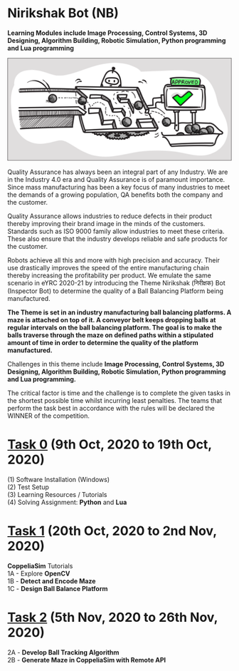 # Nirikshak Bot (NB)
<b>Learning Modules include Image Processing, Control Systems, 3D Designing, Algorithm Building, Robotic Simulation, Python programming and Lua programming</b>

![](https://github.com/18harsh/Nirikshak-Bot-NB--eyantra/blob/main/theme_nb.png)

Quality Assurance has always been an integral part of any Industry. We are in the Industry 4.0 era and Quality Assurance is of paramount importance. Since mass manufacturing has been a key focus of many industries to meet the demands of a growing population, QA benefits both the company and the customer.

Quality Assurance allows industries to reduce defects in their product thereby improving their brand image in the minds of the customers. Standards such as ISO 9000 family allow industries to meet these criteria. These also ensure that the industry develops reliable and safe products for the customer.

Robots achieve all this and more with high precision and accuracy. Their use drastically improves the speed of the entire manufacturing chain thereby increasing the profitability per product. We emulate the same scenario in eYRC 2020-21 by introducing the Theme Nirikshak (निरीक्षक) Bot (Inspector Bot) to determine the quality of a Ball Balancing Platform being manufactured.

<b>The Theme is set in an industry manufacturing ball balancing platforms. A maze is attached on top of it. A conveyor belt keeps dropping balls at regular intervals on the ball balancing platform. The goal is to make the balls traverse through the maze on defined paths within a stipulated amount of time in order to determine the quality of the platform manufactured.</b>

Challenges in this theme include <b>Image Processing, Control Systems, 3D Designing, Algorithm Building, Robotic Simulation, Python programming and Lua programming.</b>

The critical factor is time and the challenge is to complete the given tasks in the shortest possible time whilst incurring least penalties. The teams that perform the task best in accordance with the rules will be declared the WINNER of the competition.


# <a href="https://github.com/18harsh/Nirikshak-Bot-NB--eyantra/tree/main/task0">Task 0</a> (9th Oct, 2020 to 19th Oct, 2020)<br>
(1) Software Installation (Windows)<br>
(2) Test Setup<br>
(3) Learning Resources / Tutorials<br>
(4) Solving Assignment: <b>Python</b> and <b>Lua</b><br>

# <a href="https://github.com/18harsh/Nirikshak-Bot-NB--eyantra/tree/main/task1">Task 1</a> (20th Oct, 2020 to 2nd Nov, 2020)<br>
<b>CoppeliaSim</b> Tutorials<br>
1A - Explore <b>OpenCV</b><br>
1B - <b>Detect and Encode Maze</b><br>
1C - <b>Design Ball Balance Platform</b><br>

# <a href="https://portal.e-yantra.org/storage/ryMPCVnKgx_nb/task_2.html">Task 2</a> (5th Nov, 2020 to 26th Nov, 2020)<br>
2A - <b>Develop Ball Tracking Algorithm</b><br>
2B - <b>Generate Maze in CoppeliaSim with Remote API<b>
